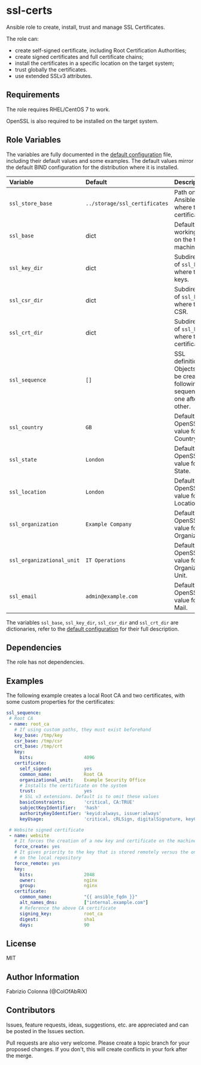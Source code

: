 # ssl-certs

Ansible role to create, install, trust and manage SSL Certificates.

The role can:

 - create self-signed certificate, including Root Certification Authorities;
 - create signed certificates and full certificate chains;
 - install the certificates in a specific location on the target system;
 - trust globally the certificates.
 - use extended SSLv3 attributes.

## Requirements

The role requires RHEL/CentOS 7 to work.

OpenSSL is also required to be installed on the target system.

## Role Variables

The variables are fully documented in the [default configuration](defaults/main.yml) file, including their default values and some examples.
The default values mirror the default BIND configuration for the distribution where it is installed.

| Variable           | Default                       | Description                                             |
| :---               | :---                          | :---                                                    |
| `ssl_store_base`   | `../storage/ssl_certificates` | Path on the Ansible server where to store certificate.  |
| `ssl_base`         | dict                          | Default working path on the target machine.             |
| `ssl_key_dir`      | dict                          | Subdirectory of `ssl_base` where to store keys.         |
| `ssl_csr_dir`      | dict                          | Subdirectory of `ssl_base` where to store CSR.          |
| `ssl_crt_dir`      | dict                          | Subdirectory of `ssl_base` where to store certificates. |
| `ssl_sequence`     | `[]`                          | SSL definitions. Objects will be created following this sequence, one after the other.|
| `ssl_country`      | `GB`                          | Default OpenSSL value for Country.                      |
| `ssl_state`        | `London`                      | Default OpenSSL value for State.                        |
| `ssl_location`     | `London`                      | Default OpenSSL value for Location.                     |
| `ssl_organization` | `Example Company`             | Default OpenSSL value for Organization.                 |
| `ssl_organizational_unit` | `IT Operations`        | Default OpenSSL value for Organizational Unit.          |
| `ssl_email`        | `admin@example.com`           | Default OpenSSL value for E-Mail.                       |

The variables `ssl_base`, `ssl_key_dir`, `ssl_csr_dir` and `ssl_crt_dir` are dictionaries, refer to the [default configuration](defaults/main.yml) for their full description.

## Dependencies

The role has not dependencies.

## Examples

The following example creates a local Root CA and two certificates, with some custom properties for the certificates:

```Yaml
ssl_sequence:
 # Root CA
 - name: root_ca
   # If using custom paths, they must exist beforehand
   key_base: /tmp/key
   csr_base: /tmp/csr
   crt_base: /tmp/crt
   key:
     bits:                   4096
   certificate:
     self_signed:            yes
     common_name:            Root CA
     organizational_unit:    Example Security Office
     # Installs the certificate on the system
     trust:                  yes
     # SSL v3 extensions. Default is to omit these values
     basicConstraints:       'critical, CA:TRUE'
     subjectKeyIdentifier:   'hash'
     authorityKeyIdentifier: 'keyid:always, issuer:always'
     keyUsage:               'critical, cRLSign, digitalSignature, keyCertSign'

 # Website signed certificate
 - name: website
   # It forces the creation of a new key and certificate on the machine
   force_create: yes
   # It gives priority to the key that is stored remotely versus the one stored
   # on the local repository
   force_remote: yes
   key:
     bits:                   2048
     owner:                  nginx
     group:                  nginx
   certificate:
     common_name:            "{{ ansible_fqdn }}"
     alt_names_dns:          ["internal.example.com"]
     # Reference the above CA certificate
     signing_key:            root_ca
     digest:                 sha1
     days:                   90
```

## License

MIT

## Author Information

Fabrizio Colonna (@ColOfAbRiX)

## Contributors

Issues, feature requests, ideas, suggestions, etc. are appreciated and can be posted in the Issues section.

Pull requests are also very welcome. Please create a topic branch for your proposed changes. If you don't, this will create conflicts in your fork after the merge.

